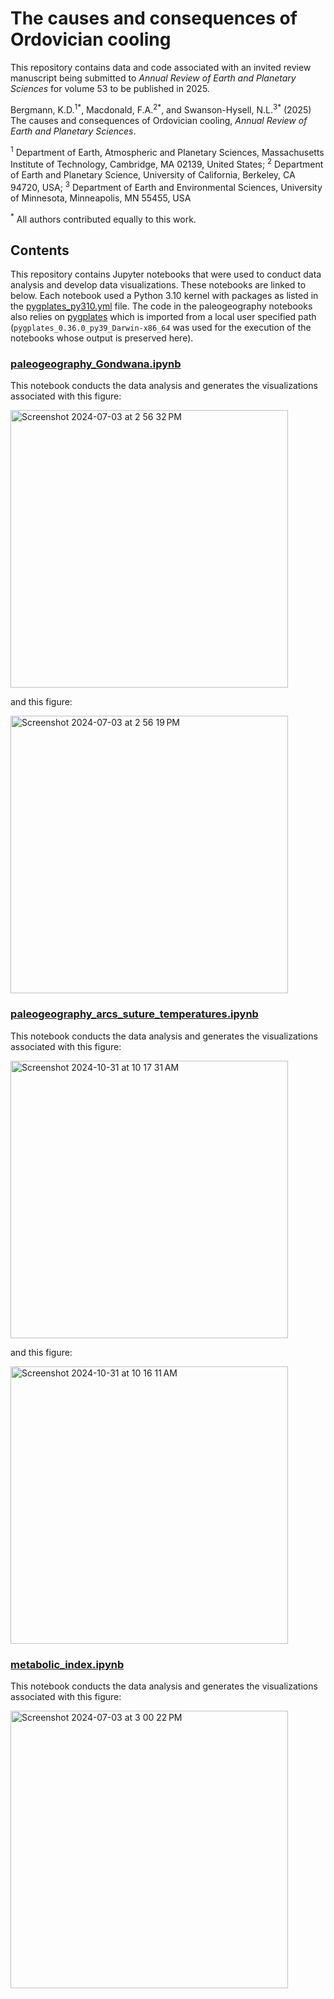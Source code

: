 # The causes and consequences of Ordovician cooling

This repository contains data and code associated with an invited review manuscript being submitted to *Annual Review of Earth and Planetary Sciences* for volume 53 to be published in 2025.

Bergmann, K.D.<sup>1</sup><sup>\*</sup>, Macdonald, F.A.<sup>2</sup><sup>\*</sup>, and Swanson-Hysell, N.L.<sup>3</sup><sup>\*</sup> (2025) The causes and consequences of Ordovician cooling, *Annual Review of Earth and Planetary Sciences*.

<sup>1</sup> Department of Earth, Atmospheric and Planetary Sciences, Massachusetts Institute of Technology, Cambridge, MA 02139, United States; <sup>2</sup> Department of Earth and Planetary Science, University of California, Berkeley, CA 94720, USA; <sup>3</sup> Department of Earth and Environmental Sciences, University of Minnesota, Minneapolis, MN 55455, USA

<sup>\*</sup> All authors contributed equally to this work.

## Contents

This repository contains Jupyter notebooks that were used to conduct data analysis and develop data visualizations. These notebooks are linked to below. Each notebook used a Python 3.10 kernel with packages as listed in the [pygplates_py310.yml](code/pygplates_py310.yml) file. The code in the paleogeography notebooks also relies on [pygplates](https://www.gplates.org/docs/pygplates/) which is imported from a local user specified path (`pygplates_0.36.0_py39_Darwin-x86_64` was used for the execution of the notebooks whose output is preserved here).

### [paleogeography_Gondwana.ipynb](code/paleogeography_Gondwana.ipynb)

This notebook conducts the data analysis and generates the visualizations associated with this figure:

<img width="444" alt="Screenshot 2024-07-03 at 2 56 32 PM" src="https://github.com/Swanson-Hysell-Group/2025_Ordovician_review/assets/4332322/8f85214f-dbcd-4215-bee9-65f3b44d2539">

and this figure:

<img width="444" alt="Screenshot 2024-07-03 at 2 56 19 PM" src="https://github.com/Swanson-Hysell-Group/2025_Ordovician_review/assets/4332322/3cce6d61-fc7e-480d-8388-adb1865f8435">

### [paleogeography_arcs_suture_temperatures.ipynb](code/paleogeography_arcs_suture_temperatures.ipynb)

This notebook conducts the data analysis and generates the visualizations associated with this figure:

<img width="444" alt="Screenshot 2024-10-31 at 10 17 31 AM" src="https://github.com/user-attachments/assets/9c56bc3c-a989-4dfa-b674-8ffd2242152a">

and this figure:

<img width="444" alt="Screenshot 2024-10-31 at 10 16 11 AM" src="https://github.com/user-attachments/assets/db848c76-542c-413a-a2df-45b6538782c6">


### [metabolic_index.ipynb](code/metabolic_index.ipynb)

This notebook conducts the data analysis and generates the visualizations associated with this figure:

<img width="444" alt="Screenshot 2024-07-03 at 3 00 22 PM" src="https://github.com/Swanson-Hysell-Group/2025_Ordovician_review/assets/4332322/646dc18f-04dc-41a1-b8f4-3d6cd5c1240f">
